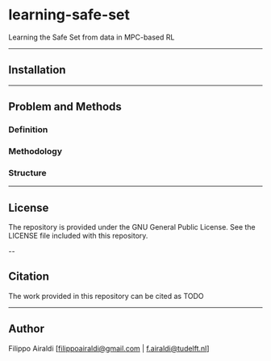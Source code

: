 # learning-safe-set
Learning the Safe Set from data in MPC-based RL


---
## Installation

---
## Problem and Methods

### Definition

### Methodology

### Structure

---
## License
The repository is provided under the GNU General Public License. See the LICENSE file included with this repository. 

--
## Citation
The work provided in this repository can be cited as TODO

---
## Author
Filippo Airaldi [filippoairaldi@gmail.com | f.airaldi@tudelft.nl]